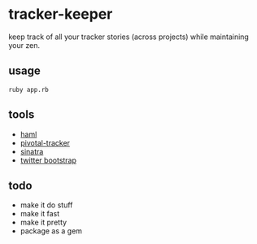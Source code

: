 # tracker-keeper

keep track of all your tracker stories (across projects) while maintaining your zen.

## usage

    ruby app.rb

## tools

- [haml](http://haml-lang.com)
- [pivotal-tracker](https://github.com/jsmestad/pivotal-tracker)
- [sinatra](http://www.sinatrarb.com)
- [twitter bootstrap](http://twitter.github.com/bootstrap/)

## todo

- make it do stuff
- make it fast
- make it pretty
- package as a gem